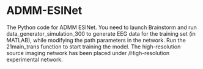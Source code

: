 # ADMM-ESINet

The Python code for ADMM ESINet. You need to launch Brainstorm and run data_generator_simulation_300 to generate EEG data for the training set (in MATLAB), while modifying the path parameters in the network. Run the 21main_trans function to start training the model. The high-resolution source imaging network has been placed under /High-resolution experimental network.
